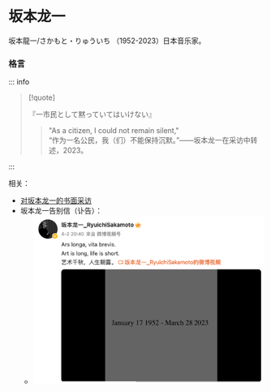 # 坂本龙一

坂本龍一/さかもと・りゅういち （1952-2023）日本音乐家。

### 格言

::: info

> [!quote]
>
> 『一市民として黙っていてはいけない』
>
> > "As a citizen, I could not remain silent,"  
> > “作为一名公民，我（们）不能保持沉默。”——坂本龙一在采访中转述，2023。 

:::

相关：

- [对坂本龙一的书面采访](../post/sakamoto-2023.md)
- 坂本龙一告别信（讣告）：
  - ![Ars longa, vita brevis](../images/ars_longa_vita_brevis.png)
